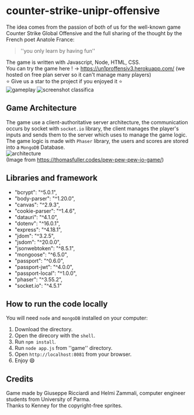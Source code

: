 # counter-strike-unipr-offensive
The idea comes from the passion of both of us for the well-known game Counter Strike Global Offensive and the full sharing of the thought by the French poet Anatole France: 
> ''you only learn by having fun''
>   
The game is written with Javascript, Node, HTML, CSS. <br/>
You can try the game here ! -> https://un1proffensiv3.herokuapp.com/ (we hosted on free plan server so it can't manage many players)<br/>
:star:	Give us a star to the project if you enjoyed it :star:	
![gameplay](https://user-images.githubusercontent.com/102236495/182364123-50ed0b0e-41fb-46e1-aae0-e68e4295e96e.png)
![screenshot classifica](https://user-images.githubusercontent.com/102236495/182363393-1790b44e-53cd-4fcd-9223-85266de2d217.png)
<br/>



## Game Architecture 
The game use a client-authoritative server architecture, the communication occurs by socket with `socket.io` library, the client manages the player's inputs and sends them to the server which uses to manage the game logic. The game logic is made with `Phaser` library, the users and scores are stored into a `MongoDB` Database. <br/>
![architecture](https://user-images.githubusercontent.com/102236495/182364896-041c9839-efeb-485e-ab5f-61d4eb532dfb.png)
<br/> (Image from https://thomasfuller.codes/pew-pew-pew-io-game/) 


## Libraries and framework
- "bcrypt": "^5.0.1",
- "body-parser": "^1.20.0",
- "canvas": "^2.9.3",
- "cookie-parser": "^1.4.6",
- "datauri": "^4.1.0",
- "dotenv": "^16.0.1",
- "express": "^4.18.1",
- "jdom": "^3.2.5",
- "jsdom": "^20.0.0",
- "jsonwebtoken": "^8.5.1",
- "mongoose": "^6.5.0",
- "passport": "^0.6.0",
- "passport-jwt": "^4.0.0",
- "passport-local": "^1.0.0",
- "phaser": "^3.55.2",
- "socket.io": "^4.5.1"


## How to run the code locally
You will need `node` and `mongoDB` installed on your computer:
1. Download the directory.
2. Open the direcory with the `shell`.
3. Run `npm install`. 
4. Run `node app.js` from ''game'' directory.
5. Open `http://localhost:8081` from your browser.
6. Enjoy :smile:


## Credits
Game made by Giuseppe Ricciardi and Helmi Zammali, computer engineer students from University of Parma. <br/>
Thanks to Kenney for the copyright-free sprites.
